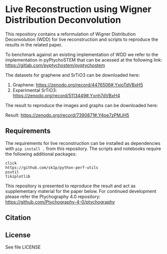 # Live Reconstruction using Wigner Distribution Deconvolution
This repository contains a reformulation of Wigner Distribution Deconvolution (WDD) for live reconstruction and scripts
to reproduce the results in the related paper.

To benchmark against an existing implementation of WDD we refer to the implementation in pyPtychoSTEM that can be acessed at the following link: https://gitlab.com/pyptychostem/pyptychostem

The datasets for graphene and SrTiO3 can be downloaded here:
1. Graphene: https://zenodo.org/record/4476506#.YxioTdVBxH5
2. Experimental SrTiO3: https://zenodo.org/record/5113449#.Yxnh7dVBxH4

The result to reproduce the images and graphs can be downloaded here:

Result: https://zenodo.org/record/7390871#.Y4oe7zPMJH5

## Requirements

The requirements for live reconstruction can be installed as dependencies with ```pip install .``` from this repository.
The scripts and notebooks require the following additional packages:

```
click
https://github.com/sk1p/python-perf-utils
psutil
tikzplotlib
```


This repository is presented to reproduce the result and act as supplementary material for the paper below. For continued development please refer the Ptychography 4.0 repository: https://github.com/Ptychography-4-0/ptychography

## Citation

## License

See file LICENSE

